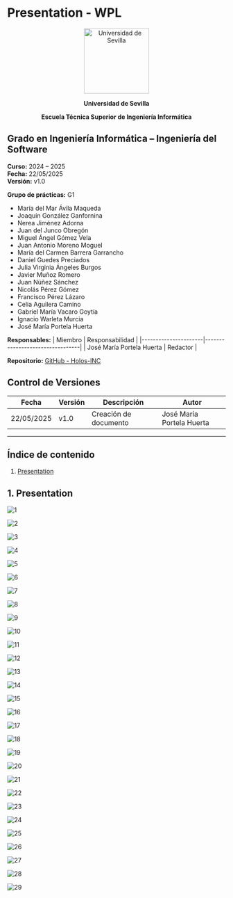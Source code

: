 # Presentation - WPL
<p align="center">
  <img src="../../../static/img/universidad-de-sevilla-logo.png" alt="Universidad de Sevilla" width="150"/>
</p>
<p align="center">
  <strong>Universidad de Sevilla</strong>
</p>
<p align="center">
  <strong>Escuela Técnica Superior de Ingeniería Informática</strong>
</p>

## Grado en Ingeniería Informática – Ingeniería del Software

**Curso:** 2024 – 2025  
**Fecha:** 22/05/2025  
**Versión:** v1.0  

**Grupo de prácticas:** G1  

- María del Mar Ávila Maqueda  
- Joaquín González Ganfornina  
- Nerea Jiménez Adorna  
- Juan del Junco Obregón  
- Miguel Ángel Gómez Vela  
- Juan Antonio Moreno Moguel  
- María del Carmen Barrera Garrancho  
- Daniel Guedes Preciados  
- Julia Virginia Ángeles Burgos  
- Javier Muñoz Romero  
- Juan Núñez Sánchez  
- Nicolás Pérez Gómez  
- Francisco Pérez Lázaro  
- Celia Aguilera Camino  
- Gabriel María Vacaro Goytía  
- Ignacio Warleta Murcia  
- José María Portela Huerta

**Responsables:**
| Miembro              | Responsabilidad                 |
|----------------------|---------------------------------|
| José María Portela Huerta   |  Redactor                      |


**Repositorio:** [GitHub - Holos-INC](https://github.com/Holos-INC)


## Control de Versiones

| Fecha       | Versión | Descripción           | Autor |
|-------------|---------|-----------------------|-------|
| 22/05/2025  | v1.0    | Creación de documento | José María Portela Huerta |

---

## Índice de contenido
1. [Presentation](#1-presentation)

## 1. Presentation

![1](https://github.com/user-attachments/assets/d6629560-ac89-4b36-abbe-4034d36265c9)

![2](https://github.com/user-attachments/assets/a64f77a2-671d-44d5-b23e-abb17efeb76b)

![3](https://github.com/user-attachments/assets/ea59c68f-d1f9-4a9a-97c2-c4d578bca84d)

![4](https://github.com/user-attachments/assets/5b13b6ef-6f59-4c32-b79a-fe079f134630)

![5](https://github.com/user-attachments/assets/59c0af40-4bcb-46eb-9b25-82db5b28ed46)

![6](https://github.com/user-attachments/assets/c7e01569-ed6f-4d48-bb14-c9117058ba17)

![7](https://github.com/user-attachments/assets/207c3fa2-4355-4250-a680-64ae5ba22cc0)

![8](https://github.com/user-attachments/assets/07c0917f-1abc-4616-8d33-b24a81234a45)

![9](https://github.com/user-attachments/assets/13a85b41-d368-4ecc-84fc-ac90fe4ab03e)

![10](https://github.com/user-attachments/assets/27c84450-1b53-4db5-bd06-9b977487083a)

![11](https://github.com/user-attachments/assets/a9ab9e5f-4006-49d7-8016-d9e372517738)

![12](https://github.com/user-attachments/assets/898f1da0-583a-41b6-b3c1-d6550a7addfa)

![13](https://github.com/user-attachments/assets/23e72839-d980-47f1-97d7-e89a6eeecdfd)

![14](https://github.com/user-attachments/assets/f66bde78-f934-42f6-a553-9f00d6c8825c)

![15](https://github.com/user-attachments/assets/60f7f510-3ceb-4526-80d6-f2fec4087135)

![16](https://github.com/user-attachments/assets/86a65ddd-25f0-4073-bb63-207ee99f9ad7)

![17](https://github.com/user-attachments/assets/6fd790f8-ca6b-4177-8b34-fc50c1fc36b8)

![18](https://github.com/user-attachments/assets/9814978e-c9b7-4f37-ae6b-c08dad1acc20)

![19](https://github.com/user-attachments/assets/41a7f1ae-7b8e-43be-bc13-c797fa74823f)

![20](https://github.com/user-attachments/assets/285b819f-cc43-471d-9ad4-b1a21e508858)

![21](https://github.com/user-attachments/assets/d17f1b12-1ef2-460b-b07a-70c50ffdba4b)

![22](https://github.com/user-attachments/assets/8a052d85-bfd5-47cd-90a2-197cb5804a11)

![23](https://github.com/user-attachments/assets/2b9f230b-b296-45cf-ad0a-e60920de9343)

![24](https://github.com/user-attachments/assets/1a336224-3864-4f8d-81dd-50162d5edd76)

![25](https://github.com/user-attachments/assets/7767da32-6b5a-4181-87d7-8b6e9850e90c)

![26](https://github.com/user-attachments/assets/a81383cc-4953-4e4b-b42b-f5a4dc9ab546)

![27](https://github.com/user-attachments/assets/4cc03c1f-410e-47d2-8f67-8439b9c72973)

![28](https://github.com/user-attachments/assets/c2e20de1-9212-4349-ac09-ac24191398dc)

![29](https://github.com/user-attachments/assets/3b680d15-398c-4c53-a49a-6bb9061170f7)
